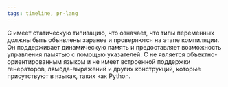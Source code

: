 ```yaml
---
tags: timeline, pr-lang
--- 
```


<span 
	  class='ob-timelines-interpretation' 
	  data-date='1972-05-19'
	  data-event_title='Си' 
	  data-class='pr-lang' 
	  data-interpretation_number='1'
	  data-title='Семантика'
	  > 
</span>

C имеет статическую типизацию, что означает, что типы переменных должны быть объявлены заранее и проверяются на этапе компиляции. Он поддерживает динамическую память и предоставляет возможность управления памятью с помощью указателей. C не является объектно-ориентированным языком и не имеет встроенной поддержки генераторов, лямбда-выражений и других конструкций, которые присутствуют в языках, таких как Python.

